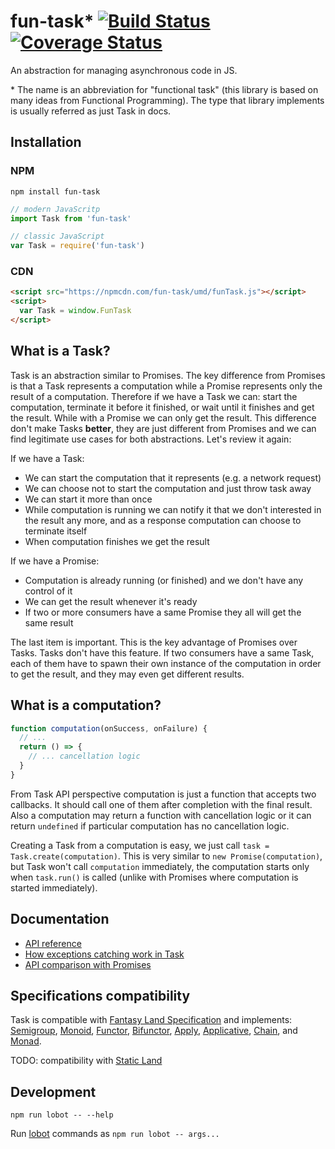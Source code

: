 # fun-task* [![Build Status](https://travis-ci.org/rpominov/fun-task.svg?branch=master)](https://travis-ci.org/rpominov/fun-task) [![Coverage Status](https://coveralls.io/repos/github/rpominov/fun-task/badge.svg?branch=master)](https://coveralls.io/github/rpominov/fun-task?branch=master)

An abstraction for managing asynchronous code in JS.

\* The name is an abbreviation for "functional task" (this library is based on many ideas
from Functional Programming). The type that library implements is usually referred as just Task in docs.


## Installation

### NPM

```
npm install fun-task
```

```js
// modern JavaScritp
import Task from 'fun-task'

// classic JavaScript
var Task = require('fun-task')
```

### CDN

```html
<script src="https://npmcdn.com/fun-task/umd/funTask.js"></script>
<script>
  var Task = window.FunTask
</script>
```


## What is a Task?

Task is an abstraction similar to Promises. The key difference from Promises is that a
Task represents a computation while a Promise represents only the result of a computation.
Therefore if we have a Task we can: start the computation, terminate it before it finished,
or wait until it finishes and get the result. While with a Promise we can only get the result.
This difference don't make Tasks **better**, they are just different from Promises and we can
find legitimate use cases for both abstractions. Let's review it again:

If we have a Task:

- We can start the computation that it represents (e.g. a network request)
- We can choose not to start the computation and just throw task away
- We can start it more than once
- While computation is running we can notify it that we don't interested in the result any more,
and as a response computation can choose to terminate itself
- When computation finishes we get the result

If we have a Promise:

- Computation is already running (or finished) and we don't have any control of it
- We can get the result whenever it's ready
- If two or more consumers have a same Promise they all will get the same result

The last item is important. This is the key advantage of Promises over Tasks.
Tasks don't have this feature. If two consumers have a same Task, each of them have to spawn
their own instance of the computation in order to get the result,
and they may even get different results.


## What is a computation?

```js
function computation(onSuccess, onFailure) {
  // ...
  return () => {
    // ... cancellation logic
  }
}
```

From Task API perspective computation is just a function that accepts two callbacks.
It should call one of them after completion with the final result.
Also a computation may return a function with cancellation logic or it can return `undefined`
if particular computation has no cancellation logic.

Creating a Task from a computation is easy, we just call `task = Task.create(computation)`.
This is very similar to `new Promise(computation)`, but Task won't call `computation`
immediately, the computation starts only when `task.run()` is called
(unlike with Promises where computation is started immediately).


## Documentation

- [API reference](docs/api-reference.md)
- [How exceptions catching work in Task](docs/exceptions.md#how-exceptions-work-in-task)
- [API comparison with Promises](docs/promise-vs-task-api.md)

## Specifications compatibility

Task is compatible with [Fantasy Land Specification](https://github.com/fantasyland/fantasy-land)
and implements:
[Semigroup](https://github.com/fantasyland/fantasy-land#semigroup),
[Monoid](https://github.com/fantasyland/fantasy-land#monoid),
[Functor](https://github.com/fantasyland/fantasy-land#functor),
[Bifunctor](https://github.com/fantasyland/fantasy-land#bifunctor),
[Apply](https://github.com/fantasyland/fantasy-land#apply),
[Applicative](https://github.com/fantasyland/fantasy-land#applicative),
[Chain](https://github.com/fantasyland/fantasy-land#chain), and
[Monad](https://github.com/fantasyland/fantasy-land#monad).

TODO: compatibility with [Static Land](https://github.com/rpominov/static-land/blob/master/docs/spec.md)


## Development

```
npm run lobot -- --help
```

Run [lobot](https://github.com/rpominov/lobot) commands as `npm run lobot -- args...`
